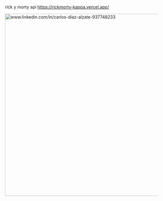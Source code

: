 rick y morty api 
https://rickmorty-kappa.vercel.app/



<a  target="blank"><img align="center" src="https://res.cloudinary.com/dzjytwhrg/image/upload/v1672891013/rick_morty_api_dwve4v.png" alt="www.linkedin.com/in/carlos-díaz-alzate-937748233" height="600" width="600" /></a>

